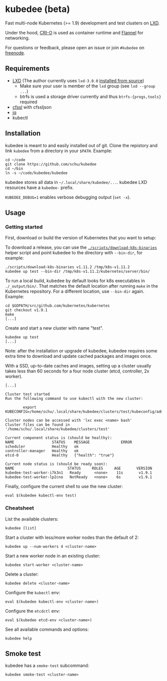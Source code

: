 # kubedee (beta)

Fast multi-node Kubernetes (>= 1.9) development and test clusters on [LXD](https://github.com/lxc/lxd).

Under the hood, [CRI-O](https://github.com/kubernetes-incubator/cri-o) is used
as container runtime and [Flannel](https://github.com/coreos/flannel) for
networking.

For questions or feedback, please open an issue or join `#kubedee` on [freenode].

## Requirements

* [LXD](https://github.com/lxc/lxd) (The author currently uses `lxd-3.0.0` [installed from source](https://lxd.readthedocs.io/en/latest/#installing-lxd-from-source))
  * Make sure your user is member of the `lxd` group (see `lxd --group ...`)
  * btrfs is used a storage driver currently and thus `btrfs-{progs,tools}` required
* [cfssl](https://github.com/cloudflare/cfssl) with cfssljson
* [jq](https://stedolan.github.io/jq/)
* kubectl

## Installation

kubedee is meant to and easily installed out of git. Clone the repistory
and link `kubedee` from a directory in your `$PATH`. Example:

```
cd ~/code
git clone https://github.com/schu/kubedee
cd ~/bin
ln -s ~/code/kubedee/kubedee
```

kubedee stores all data in `~/.local/share/kubedee/...`. kubedee LXD resources
have a `kubedee-` prefix.

`KUBEDEE_DEBUG=1` enables verbose debugging output (`set -x`).

## Usage

### Getting started

First, download or build the version of Kubernetes that you want to
setup:

To download a release, you can use the [`./scripts/download-k8s-binaries`](scripts/download-k8s-binaries)
helper script and point kubedee to the directory with `--bin-dir`,
for example:

```
./scripts/download-k8s-binaries v1.11.2 /tmp/k8s-v1.11.2
kubedee up test --bin-dir /tmp/k8s-v1.11.2/kubernetes/server/bin/
```

To run a local build, kubedee by default looks for k8s executables in
`./_output/bin/`. That matches the default location after running
`make` in the Kubernetes repository. For a different location, use
`--bin-dir` again. Example:

```
cd $GOPATH/src/github.com/kubernetes/kubernetes
git checkout v1.9.1
make
[...]
```

Create and start a new cluster with name "test".

```
kubedee up test
[...]
```

Note: after the installation or upgrade of kubedee, kubedee requires some
extra time to download and update cached packages and images once.

With a SSD, up-to-date caches and images, setting up a cluster usually takes
less than 60 seconds for a four node cluster (etcd, controller, 2x worker).

```
[...]

Cluster test started
Run the following command to use kubectl with the new cluster:

        export KUBECONFIG=/home/schu/.local/share/kubedee/clusters/test/kubeconfig/admin.kubeconfig

Cluster nodes can be accessed with 'lxc exec <name> bash'
Cluster files can be found in '/home/schu/.local/share/kubedee/clusters/test'

Current component status is (should be healthy):
NAME                 STATUS    MESSAGE              ERROR
scheduler            Healthy   ok
controller-manager   Healthy   ok
etcd-0               Healthy   {"health": "true"}

Current node status is (should be ready soon):
NAME                        STATUS     ROLES     AGE       VERSION
kubedee-test-worker-i7k3n1   Ready      <none>    11s       v1.9.1
kubedee-test-worker-lp2cno   NotReady   <none>    6s        v1.9.1
```

Finally, configure the current shell to use the new cluster:

```
eval $(kubedee kubectl-env test)
```

### Cheatsheet

List the available clusters:

```
kubedee [list]
```

Start a cluster with less/more worker nodes than the default of 2:

```
kubedee up --num-workers 4 <cluster-name>
```

Start a new worker node in an existing cluster:

```
kubedee start-worker <cluster-name>
```

Delete a cluster:

```
kubedee delete <cluster-name>
```

Configure the `kubectl` env:

```
eval $(kubedee kubectl-env <cluster-name>)
```

Configure the `etcdctl` env:

```
eval $(kubedee etcd-env <cluster-name>)
```

See all available commands and options:

```
kubedee help
```

## Smoke test

kubedee has a `smoke-test` subcommand:

```
kubedee smoke-test <cluster-name>
```

[freenode]: https://freenode.net/
